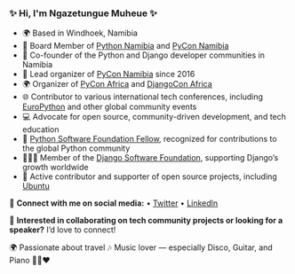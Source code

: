### ✨ Hi, I'm Ngazetungue Muheue ✨

* 🌍 Based in Windhoek, Namibia
* 🏢 Board Member of [Python Namibia](http://www.pythonnamibia.org/) and [PyCon Namibia](https://na.pycon.org/)
* 🐍 Co-founder of the Python and Django developer communities in Namibia
* 🎉 Lead organizer of [PyCon Namibia](https://na.pycon.org/) since 2016
* 🌍 Organizer of [PyCon Africa](https://pycon.africa) and [DjangoCon Africa](https://2023.djangocon.africa/)
* 🌐 Contributor to various international tech conferences, including [EuroPython](https://ep2024.europython.eu/) and other global community events
* 💻 Advocate for open source, community-driven development, and tech education
* 🌟 [Python Software Foundation Fellow](https://www.python.org/psf/members/#fellows), recognized for contributions to the global Python community
* 🧑🏽‍💻 Member of the [Django Software Foundation](https://www.djangoproject.com/foundation/), supporting Django’s growth worldwide
* 🐧 Active contributor and supporter of open source projects, including [Ubuntu](https://ubuntu.com/)

📲 **Connect with me on social media:**
• [Twitter](https://x.com/muheuenga/)
• [LinkedIn](https://www.linkedin.com/in/ngazetungue-muheue/)

🎤 **Interested in collaborating on tech community projects or looking for a speaker?** I’d love to connect!

🌍 Passionate about travel
🎶 Music lover — especially Disco, Guitar, and Piano 🎹🎸❤️


